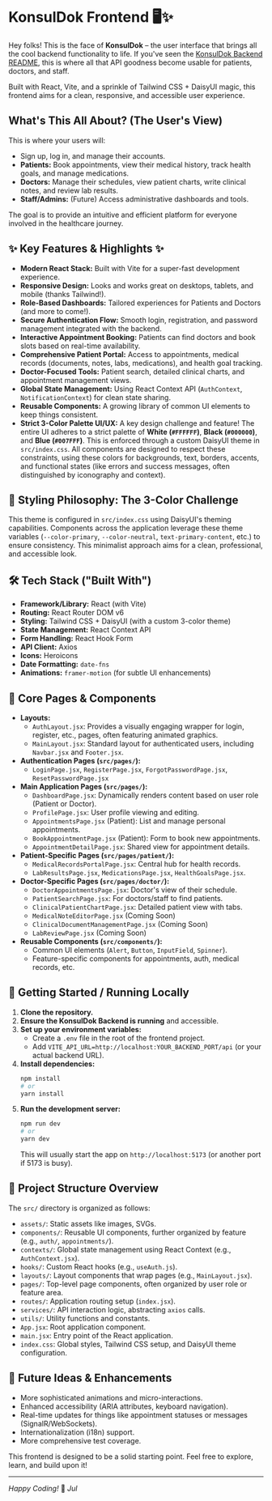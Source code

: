 # KonsulDok Frontend 🖥️✨

Hey folks! This is the face of **KonsulDok** – the user interface that brings all the cool backend functionality to life. If you've seen the [KonsulDok Backend README](https://github.com/firedfrog23/konsuldok-backend), this is where all that API goodness become usable for patients, doctors, and staff.

Built with React, Vite, and a sprinkle of Tailwind CSS + DaisyUI magic, this frontend aims for a clean, responsive, and accessible user experience.

## What's This All About? (The User's View)

This is where your users will:
* Sign up, log in, and manage their accounts.
* **Patients:** Book appointments, view their medical history, track health goals, and manage medications.
* **Doctors:** Manage their schedules, view patient charts, write clinical notes, and review lab results.
* **Staff/Admins:** (Future) Access administrative dashboards and tools.

The goal is to provide an intuitive and efficient platform for everyone involved in the healthcare journey.

## ✨ Key Features & Highlights ✨

* **Modern React Stack:** Built with Vite for a super-fast development experience.
* **Responsive Design:** Looks and works great on desktops, tablets, and mobile (thanks Tailwind!).
* **Role-Based Dashboards:** Tailored experiences for Patients and Doctors (and more to come!).
* **Secure Authentication Flow:** Smooth login, registration, and password management integrated with the backend.
* **Interactive Appointment Booking:** Patients can find doctors and book slots based on real-time availability.
* **Comprehensive Patient Portal:** Access to appointments, medical records (documents, notes, labs, medications), and health goal tracking.
* **Doctor-Focused Tools:** Patient search, detailed clinical charts, and appointment management views.
* **Global State Management:** Using React Context API (`AuthContext`, `NotificationContext`) for clean state sharing.
* **Reusable Components:** A growing library of common UI elements to keep things consistent.
* **Strict 3-Color Palette UI/UX:** A key design challenge and feature! The entire UI adheres to a strict palette of **White (`#FFFFFF`)**, **Black (`#000000`)**, and **Blue (`#007FFF`)**. This is enforced through a custom DaisyUI theme in `src/index.css`. All components are designed to respect these constraints, using these colors for backgrounds, text, borders, accents, and functional states (like errors and success messages, often distinguished by iconography and context).

## 🎨 Styling Philosophy: The 3-Color Challenge

This theme is configured in `src/index.css` using DaisyUI's theming capabilities. Components across the application leverage these theme variables (`--color-primary`, `--color-neutral`, `text-primary-content`, etc.) to ensure consistency. This minimalist approach aims for a clean, professional, and accessible look.

## 🛠️ Tech Stack ("Built With")

* **Framework/Library:** React (with Vite)
* **Routing:** React Router DOM v6
* **Styling:** Tailwind CSS + DaisyUI (with a custom 3-color theme)
* **State Management:** React Context API
* **Form Handling:** React Hook Form
* **API Client:** Axios
* **Icons:** Heroicons
* **Date Formatting:** `date-fns`
* **Animations:** `framer-motion` (for subtle UI enhancements)

## 📍 Core Pages & Components

* **Layouts:**
    * `AuthLayout.jsx`: Provides a visually engaging wrapper for login, register, etc., pages, often featuring animated graphics.
    * `MainLayout.jsx`: Standard layout for authenticated users, including `Navbar.jsx` and `Footer.jsx`.
* **Authentication Pages (`src/pages/`):**
    * `LoginPage.jsx`, `RegisterPage.jsx`, `ForgotPasswordPage.jsx`, `ResetPasswordPage.jsx`
* **Main Application Pages (`src/pages/`):**
    * `DashboardPage.jsx`: Dynamically renders content based on user role (Patient or Doctor).
    * `ProfilePage.jsx`: User profile viewing and editing.
    * `AppointmentsPage.jsx` (Patient): List and manage personal appointments.
    * `BookAppointmentPage.jsx` (Patient): Form to book new appointments.
    * `AppointmentDetailPage.jsx`: Shared view for appointment details.
* **Patient-Specific Pages (`src/pages/patient/`):**
    * `MedicalRecordsPortalPage.jsx`: Central hub for health records.
    * `LabResultsPage.jsx`, `MedicationsPage.jsx`, `HealthGoalsPage.jsx`.
* **Doctor-Specific Pages (`src/pages/doctor/`):**
    * `DoctorAppointmentsPage.jsx`: Doctor's view of their schedule.
    * `PatientSearchPage.jsx`: For doctors/staff to find patients.
    * `ClinicalPatientChartPage.jsx`: Detailed patient view with tabs.
    * `MedicalNoteEditorPage.jsx` (Coming Soon)
    * `ClinicalDocumentManagementPage.jsx` (Coming Soon)
    * `LabReviewPage.jsx` (Coming Soon)
* **Reusable Components (`src/components/`):**
    * Common UI elements (`Alert`, `Button`, `InputField`, `Spinner`).
    * Feature-specific components for appointments, auth, medical records, etc.

## 🚀 Getting Started / Running Locally

1.  **Clone the repository.**
2.  **Ensure the KonsulDok Backend is running** and accessible.
3.  **Set up your environment variables:**
    * Create a `.env` file in the root of the frontend project.
    * Add `VITE_API_URL=http://localhost:YOUR_BACKEND_PORT/api` (or your actual backend URL).
4.  **Install dependencies:**
    ```bash
    npm install
    # or
    yarn install
    ```
5.  **Run the development server:**
    ```bash
    npm run dev
    # or
    yarn dev
    ```
    This will usually start the app on `http://localhost:5173` (or another port if 5173 is busy).

## 📂 Project Structure Overview

The `src/` directory is organized as follows:

* `assets/`: Static assets like images, SVGs.
* `components/`: Reusable UI components, further organized by feature (e.g., `auth/`, `appointments/`).
* `contexts/`: Global state management using React Context (e.g., `AuthContext.jsx`).
* `hooks/`: Custom React hooks (e.g., `useAuth.js`).
* `layouts/`: Layout components that wrap pages (e.g., `MainLayout.jsx`).
* `pages/`: Top-level page components, often organized by user role or feature area.
* `routes/`: Application routing setup (`index.jsx`).
* `services/`: API interaction logic, abstracting `axios` calls.
* `utils/`: Utility functions and constants.
* `App.jsx`: Root application component.
* `main.jsx`: Entry point of the React application.
* `index.css`: Global styles, Tailwind CSS setup, and DaisyUI theme configuration.

## 🔮 Future Ideas & Enhancements

* More sophisticated animations and micro-interactions.
* Enhanced accessibility (ARIA attributes, keyboard navigation).
* Real-time updates for things like appointment statuses or messages (SignalR/WebSockets).
* Internationalization (i18n) support.
* More comprehensive test coverage.

This frontend is designed to be a solid starting point. Feel free to explore, learn, and build upon it!

---

*Happy Coding!* 🚀
*Jul*